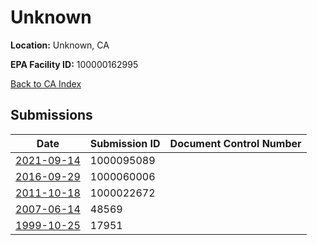 # Unknown

**Location:** Unknown, CA

**EPA Facility ID:** 100000162995

[Back to CA Index](../../index.md)

## Submissions

| Date | Submission ID | Document Control Number |
|------|--------------|-------------------------|
| [2021-09-14](submissions/1000095089.md) | 1000095089 |  |
| [2016-09-29](submissions/1000060006.md) | 1000060006 |  |
| [2011-10-18](submissions/1000022672.md) | 1000022672 |  |
| [2007-06-14](submissions/48569.md) | 48569 |  |
| [1999-10-25](submissions/17951.md) | 17951 |  |
